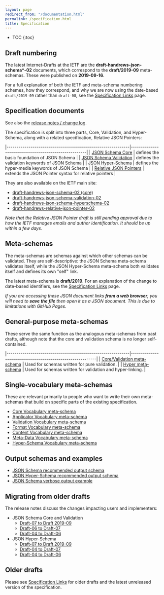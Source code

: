 ```yaml
---
layout: page
redirect_from: "/documentation.html"
permalink: /specification.html
title: Specification
---
```


* TOC
{:toc}

Draft numbering
---------------

The latest Internet-Drafts at the IETF are the **draft-handrews-json-schema\*-02** documents, which correspond to the **draft/2019-09** meta-schemas. These were published on **2019-09-16**.

For a full explanation of both the IETF and meta-schema numbering schemes, how they correspond, and why we are now using the date-based `draft/2019-09` rather than `draft-08`, see the [Specification Links](specification-links.html) page.

Specification documents
-----------------------

See also the [release notes / change log](draft/2019-09/release-notes.html).

The specification is split into three parts, Core, Validation, and Hyper-Schema, along with a related specification, Relative JSON Pointers:

|--------------------------------------------------------------|-------------------------------------------------------|
| [JSON Schema Core](draft/2019-09/json-schema-core.html)             | defines the basic foundation of JSON Schema           |
| [JSON Schema Validation](draft/2019-09/json-schema-validation.html) | defines the validation keywords of JSON Schema        |
| [JSON Hyper-Schema](draft/2019-09/json-schema-hypermedia.html)      | defines the hyper-media keywords of JSON Schema       |
| [Relative JSON Pointers](draft/2019-09/relative-json-pointer.html)  | extends the JSON Pointer syntax for relative pointers |

They are also available on the IETF main site:
* [draft-handrews-json-schema-02 (core)](https://tools.ietf.org/html/draft-handrews-json-schema-02)
* [draft-handrews-json-schema-validation-02](https://tools.ietf.org/html/draft-handrews-json-schema-validation-02)
* [draft-handrews-json-schema-hyperschema-02](https://tools.ietf.org/html/draft-handrews-json-schema-hyperschema-02)
* [draft-handrews-relative-json-pointer-02](https://tools.ietf.org/html/draft-handrews-relative-json-pointer-02)

_Note that the Relative JSON Pointer draft is still pending approval due to how the IETF manages emails and author identification.  It should be up within a few days._

Meta-schemas
------------

The meta-schemas are schemas against which other schemas can be validated. They are self-descriptive: the JSON Schema meta-schema validates itself, while the JSON Hyper-Schema meta-schema both validates itself and defines its own "self" link.

The latest meta-schema is **draft/2019**.  For an explanation of the change to date-based identifiers, see the [Specification Links](specification-links.html) page.

_If you are accessing these JSON document links **from a web browser**, you will need to **save the file** then open it as a JSON document.  This is due to limitations with GitHub Pages._

## General-purpose meta-schemas

These serve the same function as the analogous meta-schemas from past drafts, although note that the core and validation schema is no longer self-contained.

|--------------------------------------------------------------|------------------------------------------------------------|
| [Core/Validation meta-schema](draft/2019-09/schema) | Used for schemas written for pure validation.              |
| [Hyper meta-schema](draft/2019-09/hyper-schema)     | Used for schemas written for validation and hyper-linking. |

## Single-vocabulary meta-schemas

These are relevant primarily to people who want to write their own meta-schemas that build on specific parts of the existing specification.

- [Core Vocabulary meta-schema](draft/2019-09/meta/core)
- [Applicator Vocabulary meta-schema](draft/2019-09/meta/applicator)
- [Validation Vocabulary meta-schema](draft/2019-09/meta/validation)
- [Format Vocabulary meta-schema](draft/2019-09/meta/format)
- [Content Vocabulary meta-schema](draft/2019-09/meta/content)
- [Meta-Data Vocabulary meta-schema](draft/2019-09/meta/meta-data)
- [Hyper-Schema Vocabulary meta-schema](draft/2019-09/meta/hyper-schema)

## Output schemas and examples
- [JSON Schema recommended output schema](draft/2019-09/output/schema)
- [JSON Hyper-Schema recommended output schema](draft/2019-09/output/hyper-schema)
- [JSON Schema verbose output example](draft/2019-09/output/verbose-example)

Migrating from older drafts
-------------

The release notes discuss the changes impacting users and implementers:

- JSON Schema Core and Validation
    - [Draft-07 to Draft 2019-09](draft/2019-09/release-notes.html)
    - [Draft-06 to Draft-07](draft-07/json-schema-release-notes.html)
    - [Draft-04 to Draft-06](draft-06/json-schema-release-notes.html)
- JSON Hyper-Schema
    - [Draft-07 to Draft 2019-09](draft/2019-09/release-notes.html#hyper-schema-vocabulary)
    - [Draft-04 to Draft-07](draft-07/json-hyper-schema-release-notes.html)
    - [Draft-04 to Draft-06](draft-06/json-hyper-schema-release-notes.html)

Older drafts
------------

Please see [Specification Links](specification-links.md) for older drafts and the latest unreleased version of the specification.
